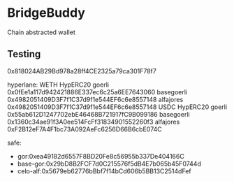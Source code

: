 # BridgeBuddy
Chain abstracted wallet


## Testing

0x818024AB29Bd978a28ff4CE2325a79ca301F78f7


hyperlane:
  WETH HypERC20
    goerli
      0x0fEe1a117d942421886E337ec6c25a6EE7643060
    basegoerli
      0x4982051409D3F7f1C37d9f1e544EF6c6e8557148
    alfajores
      0x4982051409D3F7f1C37d9f1e544EF6c6e8557148
  USDC HypERC20
    goerli
      0x55ab612D1247702ebE46468B721917fC9B099186
    basegoerli
      0x1360c34ae91f3A0ee514FcFf31834901552260f3
    alfajores
      0xF2B12eF7A4F1bc73A092AeFc6256D66B6cbE074C

safe: 

- gor:0xea49182d6557F8BD20Fe8c56955b337De404166C
- base-gor:0x29bD8B2FCF7d0C215576f5dB4E7b065b45F0744d
- celo-alf:0x5679eb62776bBbf7f14bCd606b5BB13C2514dFef
